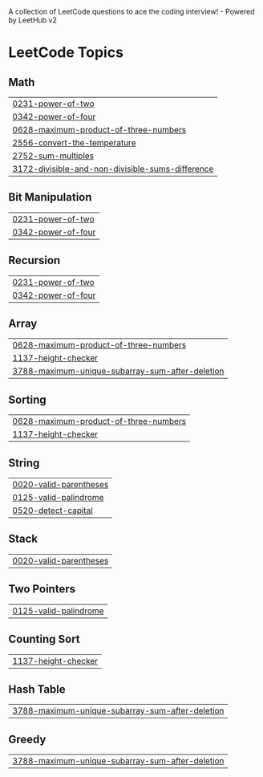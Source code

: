 A collection of LeetCode questions to ace the coding interview! - Powered by LeetHub v2

<!---LeetCode Topics Start-->
# LeetCode Topics
## Math
|  |
| ------- |
| [0231-power-of-two](https://github.com/adityaprasad502/LeetCode/tree/master/0231-power-of-two) |
| [0342-power-of-four](https://github.com/adityaprasad502/LeetCode/tree/master/0342-power-of-four) |
| [0628-maximum-product-of-three-numbers](https://github.com/adityaprasad502/LeetCode/tree/master/0628-maximum-product-of-three-numbers) |
| [2556-convert-the-temperature](https://github.com/adityaprasad502/LeetCode/tree/master/2556-convert-the-temperature) |
| [2752-sum-multiples](https://github.com/adityaprasad502/LeetCode/tree/master/2752-sum-multiples) |
| [3172-divisible-and-non-divisible-sums-difference](https://github.com/adityaprasad502/LeetCode/tree/master/3172-divisible-and-non-divisible-sums-difference) |
## Bit Manipulation
|  |
| ------- |
| [0231-power-of-two](https://github.com/adityaprasad502/LeetCode/tree/master/0231-power-of-two) |
| [0342-power-of-four](https://github.com/adityaprasad502/LeetCode/tree/master/0342-power-of-four) |
## Recursion
|  |
| ------- |
| [0231-power-of-two](https://github.com/adityaprasad502/LeetCode/tree/master/0231-power-of-two) |
| [0342-power-of-four](https://github.com/adityaprasad502/LeetCode/tree/master/0342-power-of-four) |
## Array
|  |
| ------- |
| [0628-maximum-product-of-three-numbers](https://github.com/adityaprasad502/LeetCode/tree/master/0628-maximum-product-of-three-numbers) |
| [1137-height-checker](https://github.com/adityaprasad502/LeetCode/tree/master/1137-height-checker) |
| [3788-maximum-unique-subarray-sum-after-deletion](https://github.com/adityaprasad502/LeetCode/tree/master/3788-maximum-unique-subarray-sum-after-deletion) |
## Sorting
|  |
| ------- |
| [0628-maximum-product-of-three-numbers](https://github.com/adityaprasad502/LeetCode/tree/master/0628-maximum-product-of-three-numbers) |
| [1137-height-checker](https://github.com/adityaprasad502/LeetCode/tree/master/1137-height-checker) |
## String
|  |
| ------- |
| [0020-valid-parentheses](https://github.com/adityaprasad502/LeetCode/tree/master/0020-valid-parentheses) |
| [0125-valid-palindrome](https://github.com/adityaprasad502/LeetCode/tree/master/0125-valid-palindrome) |
| [0520-detect-capital](https://github.com/adityaprasad502/LeetCode/tree/master/0520-detect-capital) |
## Stack
|  |
| ------- |
| [0020-valid-parentheses](https://github.com/adityaprasad502/LeetCode/tree/master/0020-valid-parentheses) |
## Two Pointers
|  |
| ------- |
| [0125-valid-palindrome](https://github.com/adityaprasad502/LeetCode/tree/master/0125-valid-palindrome) |
## Counting Sort
|  |
| ------- |
| [1137-height-checker](https://github.com/adityaprasad502/LeetCode/tree/master/1137-height-checker) |
## Hash Table
|  |
| ------- |
| [3788-maximum-unique-subarray-sum-after-deletion](https://github.com/adityaprasad502/LeetCode/tree/master/3788-maximum-unique-subarray-sum-after-deletion) |
## Greedy
|  |
| ------- |
| [3788-maximum-unique-subarray-sum-after-deletion](https://github.com/adityaprasad502/LeetCode/tree/master/3788-maximum-unique-subarray-sum-after-deletion) |
<!---LeetCode Topics End-->
